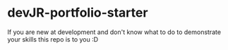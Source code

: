 # devJR-portfolio-starter
If you are new at development and don't know what to do to demonstrate your skills this repo is to you :D
